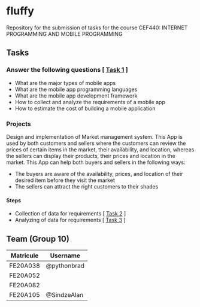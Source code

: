# fluffy
Repository for the submission of tasks for the course CEF440: INTERNET PROGRAMMING AND MOBILE PROGRAMMING

## Tasks
### Answer the following questions [ [Task 1](task1/report.md) ]
- What are the major types of mobile apps
- What are the mobile app programming languages
- What are the mobile app development framework
- How to collect and analyze the requirements of a mobile app
- How to estimate the cost of building a mobile application
### Projects
Design and implementation of Market management system.
This App is used by both customers and sellers where the customers can review the prices of certain items in the market, their availability, and location, whereas the sellers can display their products, their prices and location in the market. This App can help both buyers and sellers in the following ways:
- The buyers are aware of the availability, prices, and location of their desired item before they visit the market
- The sellers can attract the right customers to their shades
#### Steps
- Collection of data for requirements [ [Task 2](task2/questions.md) ]
- Analyzing of data for requirements [ [Task 3](task3/results.md) ]

## Team (Group 10)
|Matricule|Username|
|---------|--------|
|FE20A038|@pythonbrad|
|FE20A052||
|FE20A082||
|FE20A105|@SindzeAlan|
